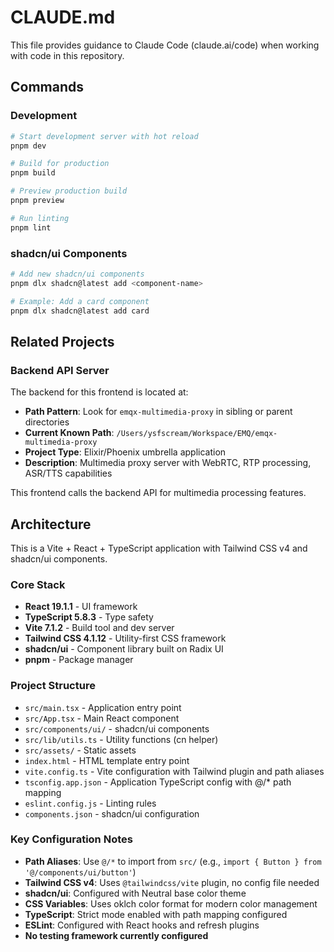 # CLAUDE.md

This file provides guidance to Claude Code (claude.ai/code) when working with code in this repository.

## Commands

### Development
```bash
# Start development server with hot reload
pnpm dev

# Build for production
pnpm build

# Preview production build
pnpm preview

# Run linting
pnpm lint
```

### shadcn/ui Components
```bash
# Add new shadcn/ui components
pnpm dlx shadcn@latest add <component-name>

# Example: Add a card component
pnpm dlx shadcn@latest add card
```

## Related Projects

### Backend API Server
The backend for this frontend is located at:
- **Path Pattern**: Look for `emqx-multimedia-proxy` in sibling or parent directories
- **Current Known Path**: `/Users/ysfscream/Workspace/EMQ/emqx-multimedia-proxy`
- **Project Type**: Elixir/Phoenix umbrella application
- **Description**: Multimedia proxy server with WebRTC, RTP processing, ASR/TTS capabilities

This frontend calls the backend API for multimedia processing features.

## Architecture

This is a Vite + React + TypeScript application with Tailwind CSS v4 and shadcn/ui components.

### Core Stack
- **React 19.1.1** - UI framework
- **TypeScript 5.8.3** - Type safety
- **Vite 7.1.2** - Build tool and dev server
- **Tailwind CSS 4.1.12** - Utility-first CSS framework
- **shadcn/ui** - Component library built on Radix UI
- **pnpm** - Package manager

### Project Structure
- `src/main.tsx` - Application entry point
- `src/App.tsx` - Main React component
- `src/components/ui/` - shadcn/ui components
- `src/lib/utils.ts` - Utility functions (cn helper)
- `src/assets/` - Static assets
- `index.html` - HTML template entry point
- `vite.config.ts` - Vite configuration with Tailwind plugin and path aliases
- `tsconfig.app.json` - Application TypeScript config with @/* path mapping
- `eslint.config.js` - Linting rules
- `components.json` - shadcn/ui configuration

### Key Configuration Notes
- **Path Aliases**: Use `@/*` to import from `src/` (e.g., `import { Button } from '@/components/ui/button'`)
- **Tailwind CSS v4**: Uses `@tailwindcss/vite` plugin, no config file needed
- **shadcn/ui**: Configured with Neutral base color theme
- **CSS Variables**: Uses oklch color format for modern color management
- **TypeScript**: Strict mode enabled with path mapping configured
- **ESLint**: Configured with React hooks and refresh plugins
- **No testing framework currently configured**